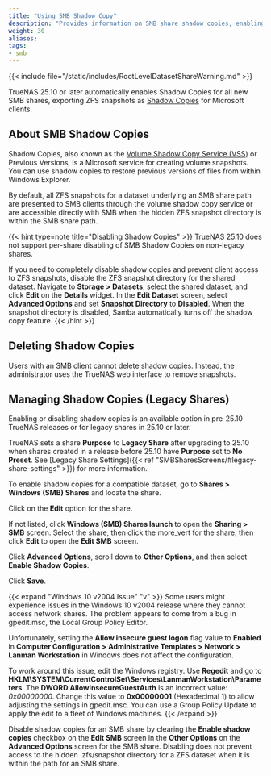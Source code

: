 ```yaml
---
title: "Using SMB Shadow Copy"
description: "Provides information on SMB share shadow copies, enabling shadow copies, and resolving an issue with Microsoft Windows 10 v2004 release."
weight: 30
aliases: 
tags:
- smb
---
```



{{< include file="/static/includes/RootLevelDatasetShareWarning.md" >}}

TrueNAS 25.10 or later automatically enables Shadow Copies for all new SMB shares, exporting ZFS snapshots as [Shadow Copies](https://docs.microsoft.com/en-us/windows/win32/vss/shadow-copies-and-shadow-copy-sets) for Microsoft clients.

## About SMB Shadow Copies

Shadow Copies, also known as the [Volume Shadow Copy Service (VSS)](https://docs.microsoft.com/en-us/windows-server/storage/file-server/volume-shadow-copy-service) or Previous Versions, is a Microsoft service for creating volume snapshots.
You can use shadow copies to restore previous versions of files from within Windows Explorer.

By default, all ZFS snapshots for a dataset underlying an SMB share path are presented to SMB clients through the volume shadow copy service or are accessible directly with SMB when the hidden ZFS snapshot directory is within the SMB share path.

{{< hint type=note title="Disabling Shadow Copies" >}}
TrueNAS 25.10 does not support per-share disabling of SMB Shadow Copies on non-legacy shares.

If you need to completely disable shadow copies and prevent client access to ZFS snapshots, disable the ZFS snapshot directory for the shared dataset.
Navigate to **Storage > Datasets**, select the shared dataset, and click **Edit** on the **Details** widget.
In the **Edit Dataset** screen, select **Advanced Options** and set **Snapshot Directory** to **Disabled**.
When the snapshot directory is disabled, Samba automatically turns off the shadow copy feature.
{{< /hint >}}

## Deleting Shadow Copies

Users with an SMB client cannot delete shadow copies.
Instead, the administrator uses the TrueNAS web interface to remove snapshots.

## Managing Shadow Copies (Legacy Shares)

Enabling or disabling shadow copies is an available option in pre-25.10 TrueNAS releases or for legacy shares in 25.10 or later.

TrueNAS sets a share **Purpose** to **Legacy Share** after upgrading to 25.10 when shares created in a release before 25.10 have **Purpose** set to **No Preset**.
See [Legacy Share Settings]({{< ref "SMBSharesScreens/#legacy-share-settings" >}}) for more information.

To enable shadow copies for a compatible dataset, go to **Shares > Windows (SMB) Shares** and locate the share.

Click on the **Edit** option for the share.

If not listed, click **Windows (SMB) Shares <span class="material-icons">launch</span>** to open the **Sharing > SMB** screen.
Select the share, then click the <span class="material-icons">more_vert</span> for the share, then click **Edit** to open the **Edit SMB** screen.

Click **Advanced Options**, scroll down to **Other Options**, and then select **Enable Shadow Copies**.

Click **Save**.

{{< expand "Windows 10 v2004 Issue" "v" >}}
Some users might experience issues in the Windows 10 v2004 release where they cannot access network shares.
The problem appears to come from a bug in <file>gpedit.msc</file>, the Local Group Policy Editor.

Unfortunately, setting the **Allow insecure guest logon** flag value to **Enabled** in **Computer Configuration > Administrative Templates > Network > Lanman Workstation** in Windows does not affect the configuration.

To work around this issue, edit the Windows registry.
Use **Regedit** and go to **HKLM\SYSTEM\CurrentControlSet\Services\LanmanWorkstation\Parameters**.
The **DWORD AllowInsecureGuestAuth** is an incorrect value: *0x00000000*. Change this value to **0x00000001** (Hexadecimal 1) to allow adjusting the settings in <file>gpedit.msc</file>.
You can use a Group Policy Update to apply the edit to a fleet of Windows machines.
{{< /expand >}}

Disable shadow copies for an SMB share by clearing the **Enable shadow copies** checkbox on the **Edit SMB** screen in the **Other Options** on the **Advanced Options** screen for the SMB share.
Disabling does not prevent access to the hidden <file>.zfs/snapshot</file> directory for a ZFS dataset when it is within the path for an SMB share.
